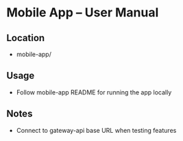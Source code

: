# Mobile App – User Manual

## Location
- mobile-app/

## Usage
- Follow mobile-app README for running the app locally

## Notes
- Connect to gateway-api base URL when testing features
